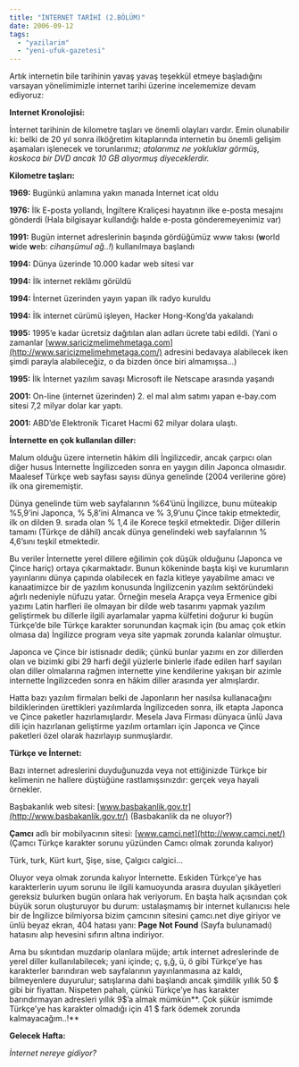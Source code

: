 ```yaml
---
title: "İNTERNET TARİHİ (2.BÖLÜM)"
date: 2006-09-12
tags: 
  - "yazilarim"
  - "yeni-ufuk-gazetesi"
---
```


Artık internetin bile tarihinin yavaş yavaş teşekkül etmeye başladığını varsayan yönelimimizle internet tarihi üzerine incelememize devam ediyoruz:

**Internet Kronolojisi:**

İnternet tarihinin de kilometre taşları ve önemli olayları vardır. Emin olunabilir ki: belki de 20 yıl sonra ilköğretim kitaplarında internetin bu önemli gelişim aşamaları işlenecek ve torunlarımız; _atalarımız ne yokluklar görmüş, koskoca bir DVD ancak 10 GB alıyormuş diyeceklerdir._

**Kilometre taşları:**

**1969:** Bugünkü anlamına yakın manada Internet icat oldu

**1976:** İlk E-posta yollandı, İngiltere Kraliçesi hayatının ilke e-posta mesajını gönderdi (Hala bilgisayar kullandığı halde e-posta gönderemeyenimiz var)

**1991:** Bugün internet adreslerinin başında gördüğümüz www takısı (**w**orld **w**ide **w**eb: _cihanşümul ağ..!_) kullanılmaya başlandı

**1994:** Dünya üzerinde 10.000 kadar web sitesi var

**1994:** İlk internet reklâmı görüldü

**1994:** İnternet üzerinden yayın yapan ilk radyo kuruldu

**1994:** İlk internet cürümü işleyen, Hacker Hong-Kong’da yakalandı

**1995:** 1995’e kadar ücretsiz dağıtılan alan adları ücrete tabi edildi. (Yani o zamanlar [www.saricizmelimehmetaga.com](http://www.saricizmelimehmetaga.com/) adresini bedavaya alabilecek iken şimdi parayla alabileceğiz, o da bizden önce biri almamışsa…)

**1995:** İlk İnternet yazılım savaşı Microsoft ile Netscape arasında yaşandı

**2001:** On-line (internet üzerinden) 2. el mal alım satımı yapan e-bay.com sitesi 7,2 milyar dolar kar yaptı.

**2001:** ABD’de Elektronik Ticaret Hacmi 62 milyar dolara ulaştı.

**İnternette en çok kullanılan diller:**

Malum olduğu üzere internetin hâkim dili İngilizcedir, ancak çarpıcı olan diğer husus İnternette İngilizceden sonra en yaygın dilin Japonca olmasıdır. Maalesef Türkçe web sayfası sayısı dünya genelinde (2004 verilerine göre) ilk ona girememiştir.

Dünya genelinde tüm web sayfalarının %64’ünü İngilizce, bunu müteakip %5,9’ini Japonca, % 5,8’ini Almanca ve % 3,9’unu Çince takip etmektedir, ilk on dilden 9. sırada olan % 1,4 ile Korece teşkil etmektedir. Diğer dillerin tamamı (Türkçe de dâhil) ancak dünya genelindeki web sayfalarının % 4,6’sını teşkil etmektedir.

Bu veriler İnternette yerel dillere eğilimin çok düşük olduğunu (Japonca ve Çince hariç) ortaya çıkarmaktadır. Bunun kökeninde başta kişi ve kurumların yayınlarını dünya çapında olabilecek en fazla kitleye yayabilme amacı ve kanaatimizce bir de yazılım konusunda İngilizcenin yazılım sektöründeki ağırlı nedeniyle nüfuzu yatar. Örneğin mesela Arapça veya Ermenice gibi yazımı Latin harfleri ile olmayan bir dilde web tasarımı yapmak yazılım geliştirmek bu dillerle ilgili ayarlamalar yapma külfetini doğurur ki bugün Türkçe’de bile Türkçe karakter sorunundan kaçmak için (bu amaç çok etkin olmasa da) İngilizce program veya site yapmak zorunda kalanlar olmuştur.

Japonca ve Çince bir istisnadır dedik; çünkü bunlar yazımı en zor dillerden olan ve bizimki gibi 29 harfi değil yüzlerle binlerle ifade edilen harf sayıları olan diller olmalarına rağmen internette yine kendilerine yakışan bir azimle internette İngilizceden sonra en hâkim diller arasında yer almışlardır.

Hatta bazı yazılım firmaları belki de Japonların her nasılsa kullanacağını bildiklerinden ürettikleri yazılımlarda İngilizceden sonra, ilk etapta Japonca ve Çince paketler hazırlamışlardır. Mesela Java Firması dünyaca ünlü Java dili için hazırlanan geliştirme yazılım ortamları için Japonca ve Çince paketleri özel olarak hazırlayıp sunmuşlardır.

**Türkçe ve İnternet:**

Bazı internet adreslerini duyduğunuzda veya not ettiğinizde Türkçe bir kelimenin ne hallere düştüğüne rastlamışsınızdır: gerçek veya hayali örnekler.

Başbakanlık web sitesi: [www.basbakanlik.gov.tr](http://www.basbakanlik.gov.tr/) (Basbakanlik da ne oluyor?)

**Çamcı** adlı bir mobilyacının sitesi: [www.camci.net](http://www.camci.net/) (Çamcı Türkçe karakter sorunu yüzünden Camcı olmak zorunda kalıyor)

Türk, turk, Kürt kurt, Şişe, sise, Çalgıcı calgici…

Oluyor veya olmak zorunda kalıyor İnternette. Eskiden Türkçe’ye has karakterlerin uyum sorunu ile ilgili kamuoyunda arasıra duyulan şikâyetleri gereksiz bulurken bugün onlara hak veriyorum. En başta halk açısından çok büyük sorun oluşturuyor bu durum: ustalaşmamış bir internet kullanıcısı hele bir de İngilizce bilmiyorsa bizim çamcının sitesini çamcı.net diye giriyor ve ünlü beyaz ekran, 404 hatası yanı: **Page Not Found** (Sayfa bulunamadı) hatasını alıp hevesini sıfırın altına indiriyor.

Ama bu sıkıntıdan muzdarip olanlara müjde; artık internet adreslerinde de yerel diller kullanılabilecek; yani içinde; ç, ş,ğ, ü, ö gibi Türkçe’ye has karakterler barındıran web sayfalarının yayınlanmasına az kaldı, bilmeyenlere duyurulur; satışlarına dahi başlandı ancak şimdilik yıllık 50 $ gibi bir fiyattan. Nispeten pahalı, çünkü Türkçe’ye has karakter barındırmayan adresleri yıllık 9$’a almak mümkün**. Çok şükür ismimde Türkçe’ye has karakter olmadığı için 41 $ fark ödemek zorunda kalmayacağım..!**

**Gelecek Hafta:**

_İnternet nereye gidiyor?_
